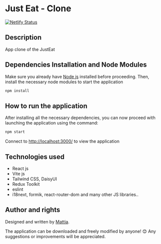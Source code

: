 # Just Eat - Clone
[![Netlify Status](https://api.netlify.com/api/v1/badges/fa6c2f05-1189-43a3-bc35-cc090897d0f8/deploy-status)](https://app.netlify.com/sites/just-eat-clone/deploys)

## Description

App clone of the JustEat

## Dependencies Installation and Node Modules

Make sure you already have [Node js](https://nodejs.org/it/download/) installed before proceeding. Then, install the necessary node modules to start the application

```sh
npm install
```

## How to run the application

After installing all the necessary dependencies, you can now proceed with launching the application using the command:

```sh
npm start
```

Connect to [http://localhost:3000/](http://localhost:3000) to view the application

## Technologies used

- React js
- Vite js
- Tailwind CSS, DaisyUI
- Redux Toolkit
- eslint
- i18next, formik, react-router-dom and many other JS libraries.. 

## Author and rights

Designed and written by [Mattia](https://www.linkedin.com/in/mattiach/).

The application can be downloaded and freely modified by anyone! 😊
Any suggestions or improvements will be appreciated.
